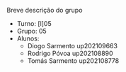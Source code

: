 
Breve descrição do grupo

* Turno: [l]05
* Grupo: 05
* Alunos:
    - Diogo Sarmento up202109663
    - Rodrigo Póvoa up202108890
    - Tomás Sarmento up202108778
